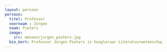 ```yaml
---
layout: persoon
persoon: 
  titel: Professor
  voornaam : Jürgen
  naam: Pieters
  image:
    src: mensen/jurgen_pieters.jpg
  bio_kort: Professor Jürgen Pieters is hoogleraar Literatuurwetenschap aan de UGent en actief lid van o.m. de **GEMS** *(Group for Early Modern Studies)*
---
```

